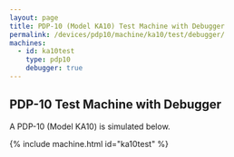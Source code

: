 ```yaml
---
layout: page
title: PDP-10 (Model KA10) Test Machine with Debugger
permalink: /devices/pdp10/machine/ka10/test/debugger/
machines:
  - id: ka10test
    type: pdp10
    debugger: true
---
```


PDP-10 Test Machine with Debugger
---------------------------------

A PDP-10 (Model KA10) is simulated below.

{% include machine.html id="ka10test" %}
